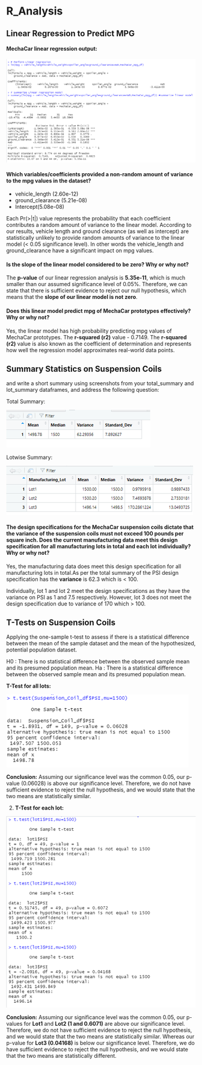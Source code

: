 # R_Analysis

## Linear Regression to Predict MPG

#### MechaCar linear regression output:

![MechaCar_mpg](https://github.com/Sheetaltkr/R_Analysis/blob/main/Resources/MechaCar_mpg1.png)

#### Which variables/coefficients provided a non-random amount of variance to the mpg values in the dataset?

- vehicle_length (2.60e-12)
- ground_clearance (5.21e-08)
- Intercept(5.08e-08)

Each Pr(>|t|) value represents the probability that each coefficient contributes a random amount of variance to the linear model. According to our results, vehicle length and ground clearance (as well as intercept) are statistically unlikely to provide random amounts of variance to the linear model (< 0.05 significance level). In other words the vehicle_length and ground_clearance have a significant impact on mpg values.

#### Is the slope of the linear model considered to be zero? Why or why not?
The  **p-value** of our linear regression analysis is **5.35e-11**, which is much smaller than our assumed significance level of 0.05%. Therefore, we can state that there is sufficient evidence to reject our null hypothesis, which means that the **slope of our linear model is not zero**.
  
#### Does this linear model predict mpg of MechaCar prototypes effectively? Why or why not?
Yes, the linear model has high probability predicting mpg values of MechaCar prototypes. The **r-squared (r2)** value - 0.7149.
The **r-squared (r2)** value is also known as the coefficient of determination and represents how well the regression model approximates real-world data points.

## Summary Statistics on Suspension Coils

and write a short summary using screenshots from your total_summary and lot_summary dataframes, and address the following question:

Total Summary:

![total_summary](https://github.com/Sheetaltkr/R_Analysis/blob/main/Resources/total_summary.png)

Lotwise Summary:

![lot_summary](https://github.com/Sheetaltkr/R_Analysis/blob/main/Resources/lot_summary.png)

#### The design specifications for the MechaCar suspension coils dictate that the variance of the suspension coils must not exceed 100 pounds per square inch. Does the current manufacturing data meet this design specification for all manufacturing lots in total and each lot individually? Why or why not?

Yes, the manufacturing data does meet this design specification for all manufacturing lots in total.As per the total summary of the PSI design specification has the **variance** is 62.3 which is < 100. 

Individually, lot 1 and lot 2 meet the design specifications as they have the variance on PSI as 1 and 7.5 respectively. However, lot 3 does not meet the design specification due to variance of 170 which > 100. 

## T-Tests on Suspension Coils

Applying the one-sample t-test to assess if there is a statistical difference between the mean of the sample dataset and the mean of the hypothesized, potential population dataset.

H0 : There is no statistical difference between the observed sample mean and its presumed population mean.
Ha : There is a statistical difference between the observed sample mean and its presumed population mean.

**T-Test for all lots:**

![t_test_all](https://github.com/Sheetaltkr/R_Analysis/blob/main/Resources/t_test_all.png)


**Conclusion:** Assuming our significance level was the common 0.05, our p-value (0.06028) is above our significance level. Therefore, we do not have sufficient evidence to reject the null hypothesis, and we would state that the two means are statistically similar.

2.  **T-Test for each lot:**

![t_test_lotwise](https://github.com/Sheetaltkr/R_Analysis/blob/main/Resources/t_test_lotwise.png)

**Conclusion:** Assuming our significance level was the common 0.05, our p-values for **Lot1** and **Lot2 (1 and 0.6071)** are above our significance level. Therefore, we do not have sufficient evidence to reject the null hypothesis, and we would state that the two means are statistically similar. Whereas our p-value for **Lot3 (0.04168)** is below our significance level. Therefore, we do have sufficient evidence to reject the null hypothesis, and we would state that the two means are statistically different.

